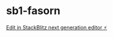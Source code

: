 # sb1-fasorn

[Edit in StackBlitz next generation editor ⚡️](https://stackblitz.com/~/github.com/nicolas355/sb1-fasorn)